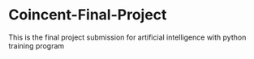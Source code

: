 # Coincent-Final-Project
This is the final project submission for artificial intelligence with python training program
